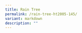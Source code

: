 ```yaml
---
title: Rain Tree
permalink: /rain-tree-ht2005-145/
variant: markdown
description: ""
---
```

<p></p>
